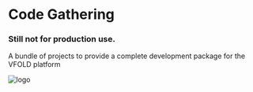 # Code Gathering

### Still not for production use.
A bundle of projects to provide a complete development package for the VFOLD platform

![logo](http://a5.sphotos.ak.fbcdn.net/hphotos-ak-ash3/556351_179248042193836_179247348860572_270136_424346154_n.jpg)
